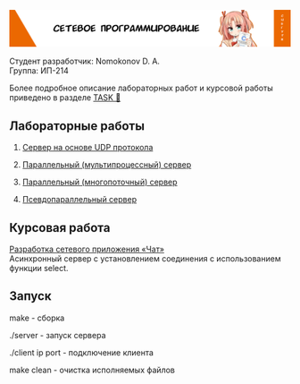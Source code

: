 ![header](misc/prew.png)

Студент разработчик: Nomokonov D. A. \
Группа: ИП-214

Более подробное описание лабораторных работ и курсовой работы приведено в разделе [TASK 📄](/misc/Task.pdf)

## Лабораторные работы

1. [Сервер на основе UDP протокола](/serverUDP/)

2. [Параллельный (мультипроцессный) сервер](/serverTCP/)

3. [Параллельный (многопоточный) сервер](/serverTCP2/)

4. [Псевдопараллельный сервер](/serverAsync/)

## Курсовая работа
[Разработка сетевого приложения «Чат»](/coursework/) \
Асинхронный сервер с установлением соединения с
использованием функции select.

## Запуск
make - сборка 

./server - запуск сервера 

./client ip port - подключение клиента 

make clean - очистка исполняемых файлов